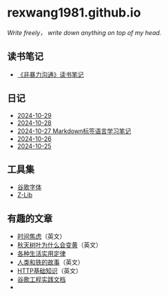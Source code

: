# rexwang1981.github.io
_Write freely， write down anything on top of my head._

## 读书笔记
* [《非暴力沟通》读书笔记](https://www.toutiao.com/article/7429707685110481418/?log_from=3f02b4955e25d_1729949861986)


## 日记
* [2024-10-29]()
* [2024-10-28]()
* [2024-10-27 Markdown标签语言学习笔记](https://github.com/RexWang1981/rexwang1981.github.io/blob/main/Docs/2024-10-27%20Rex%E4%B8%AA%E4%BA%BA%E7%AC%94%E8%AE%B0.md)
* [2024-10-26](https://github.com/RexWang1981/rexwang1981.github.io/blob/main/2024_10_26.md)
* [2024-10-25]()


## 工具集
* [谷歌字体](https://fonts.google.com/specimen/Open+Sans)
* [Z-Lib](https://zh.z-lib.gs/)


## 有趣的文章
* [时间焦虑](https://nesslabs.com/time-anxiety)（英文）
* [秋天树叶为什么会变黄](https://collabfund.com/blog/three-big-things-the-most-important-forces-shaping-the-world/)（英文）
* [各种生活实用定律](https://github.com/nusr/hacker-laws-zh)
* [人类和铁的故事](https://blog.rootsofprogress.org/iron-from-mythical-to-mundane)（英文）
* [HTTP基础知识](http://www.steves-internet-guide.com/http-basics/)（英文）
* [谷歌工程实践文档](https://github.com/xindoo/eng-practices-cn?tab=readme-ov-file)
* 
